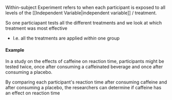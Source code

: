 Within-subject Experiment refers to when each participant is exposed to all levels of the [[Independent Variable|independent variable]] / treatment.

So one particiapant tests all the different treatments and we look at which treatment was most effective
- I.e. all the treatments are applied *within* one group


#### Example
In a study on the effects of caffeine on reaction time, participants might be tested twice, once after consuming a caffeinated beverage and once after consuming a placebo. 

By comparing each participant's reaction time after consuming caffeine and after consuming a placebo, the researchers can determine if caffeine has an effect on reaction time